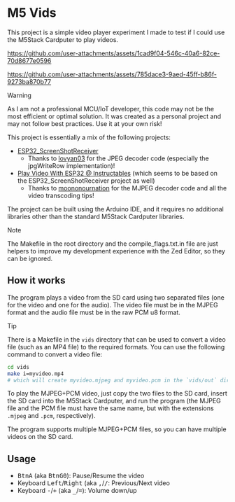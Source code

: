 # M5 Vids

This project is a simple video player experiment I made to test if I could use the M5Stack Cardputer to play videos.

https://github.com/user-attachments/assets/1cad9f04-546c-40a6-82ce-70d8677e0596

https://github.com/user-attachments/assets/785dace3-9aed-45ff-b86f-9273ba870b77

> [!WARNING]
> As I am not a professional MCU/IoT developer, this code may not be the most efficient or optimal solution. It was created as a personal project and may not follow best practices. Use it at your own risk!

This project is essentially a mix of the following projects:

- [ESP32_ScreenShotReceiver](https://github.com/lovyan03/ESP32_ScreenShotReceiver)
  - Thanks to [lovyan03](https://github.com/lovyan03) for the JPEG decoder code (especially the jpgWriteRow implementation)!
- [Play Video With ESP32
@ Instructables](https://www.instructables.com/Play-Video-With-ESP32/) (which seems to be based on the ESP32_ScreenShotReceiver project as well)
  - Thanks to [moononournation](https://github.com/moononournation) for the MJPEG decoder code and all the video transcoding tips!

The project can be built using the Arduino IDE, and it requires no additional libraries other than the standard M5Stack Cardputer libraries.

> [!NOTE]
> The Makefile in the root directory and the compile_flags.txt.in file are just helpers to improve my development experience with the Zed Editor, so they can be ignored.

## How it works

The program plays a video from the SD card using two separated files (one for the video and one for the audio).
The video file must be in the MJPEG format and the audio file must be in the raw PCM u8 format.

> [!TIP]
> There is a Makefile in the `vids` directory that can be used to convert a video file (such as an MP4 file) to the required formats.
> You can use the following command to convert a video file:
> ```bash
> cd vids
> make i=myvideo.mp4
> # which will create myvideo.mjpeg and myvideo.pcm in the `vids/out` directory
> ```

To play the MJPEG+PCM video, just copy the two files to the SD card, insert the SD card into the M5Stack Cardputer, and run the program (the MJPEG file and the PCM file must have the same name, but with the extensions `.mjpeg` and `.pcm`, respectively).

The program supports multiple MJPEG+PCM files, so you can have multiple videos on the SD card.

## Usage

- <kbd>BtnA</kbd> (aka <kbd>BtnG0</kbd>): Pause/Resume the video
- Keyboard <kbd>Left</kbd>/<kbd>Right</kbd> (aka <kbd>,</kbd>/<kbd>/</kbd>: Previous/Next video
- Keyboard <kbd>-</kbd>/<kbd>+</kbd> (aka <kbd>_</kbd>/<kbd>=</kbd>): Volume down/up
